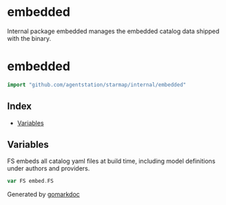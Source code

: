 # embedded

Internal package embedded manages the embedded catalog data shipped with the binary.

<!-- gomarkdoc:embed:start -->

<!-- Code generated by gomarkdoc. DO NOT EDIT -->

# embedded

```go
import "github.com/agentstation/starmap/internal/embedded"
```

## Index

- [Variables](<#variables>)


## Variables

<a name="FS"></a>FS embeds all catalog yaml files at build time, including model definitions under authors and providers.

```go
var FS embed.FS
```

Generated by [gomarkdoc](<https://github.com/princjef/gomarkdoc>)


<!-- gomarkdoc:embed:end -->
